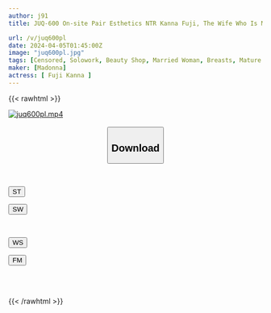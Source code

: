 ```yaml
---
author: j91
title: JUQ-600 On-site Pair Esthetics NTR Kanna Fuji, The Wife Who Is Made To Climax By An Obscene Treatment On The Other Side Of A Thin Cloth

url: /v/juq600pl
date: 2024-04-05T01:45:00Z
image: "juq600pl.jpg"
tags: [Censored, Solowork, Beauty Shop, Married Woman, Breasts, Mature Woman, Cuckold	]
maker: [Madonna]
actress: [ Fuji Kanna ]
---
```



{{< rawhtml >}}

<div class="video" data-videoid="D216OezmxJTk7oz">
    <a href="javascript:;">
        <img src="/v/juq600pl/juq600pl.jpg" width="WIDTH" height="HEIGHT" alt="juq600pl.mp4" loading="lazy">
    </a>
</div>

<script type="text/javascript" src="https://j91.asia/asset/on-demand-st.js"></script>

<br>
  <link rel="stylesheet" href="https://j91.asia/asset/bs5.css">
  
  <center>
  <button class="btn btn-primary" type="button" data-bs-toggle="collapse" data-bs-target=".multi-collapse" aria-expanded="false" aria-controls="multiCollapseExample1 multiCollapseExample2"><h2>Download</h2></button></center>
</p>
<div class="row">
  <div class="col">
    <div class="collapse multi-collapse" id="multiCollapseExample1">
      <div class="card card-body">
	      	      <br>
<div class="buttons">  
<p><a href="https://streamtape.to/v/D216OezmxJTk7oz" target="_blank"><button class="btn-hover color-3"><i class="fa fa-download"></i> ST</button></a></p>
<p><a href="https://asnwish.com/vc3ubutosuu0" target="_blank"><button class="btn-hover color-2"><i class="fa fa-download"></i> SW</button></a></p></div>
    </div>
  </div>
</div>
  <div class="col">
    <div class="collapse multi-collapse" id="multiCollapseExample2">
      <div class="card card-body">
	      <br>
<div class="buttons">
<p><a href="https://wolfstream.tv/qa5rweabwlc4"><button class="btn-hover color-9"><i class="fa fa-download"></i> WS</button></a></p>
<p><a href="https://filemoon.sx/d/gn3yvwm3ydsk"><button class="btn-hover color-8"><i class="fa fa-download"></i> FM</button></a></p></div>
<br><br>
      </div>
    </div>
  </div>
</div>

{{< /rawhtml >}}